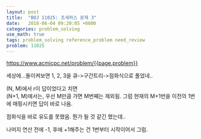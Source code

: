 ```yaml
---
layout: post
title:  "BOJ 11025: 조세퍼스 문제 3"
date:   2018-06-04 09:20:05 +0800
categories: problem_solving
use_math: true
tags: problem_solving reference_problem need_review
problem: 11025
---
```


<a target="_blank" href="https://www.acmicpc.net/problem/{{page.problem}}">https://www.acmicpc.net/problem/{{page.problem}}</a><br/>
  

세상에...돌이켜보면 1, 2, 3을 큐->구간트리->점화식으로 풀었네..

(N, M)에서 r이 답이었다고 치면  
(N+1, M)에서는, 우선 M만큼 가면 M번째는 제외됨. 그럼 현재의 M+1번을 이전의 1번에 매핑시키면 답이 바로 나옴.

점화식을 바로 유도를 못했음. 뭔가 될 것 같긴 했는데..

나머지 연산 전에 -1, 후에 +1해주는 건 1번부터 시작이어서 그럼.